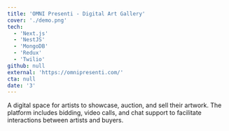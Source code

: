 ```yaml
---
title: 'OMNI Presenti - Digital Art Gallery'
cover: './demo.png'
tech:
  - 'Next.js'
  - 'NestJS'
  - 'MongoDB'
  - 'Redux'
  - 'Twilio'
github: null
external: 'https://omnipresenti.com/'
cta: null
date: '3'
---
```


A digital space for artists to showcase, auction, and sell their artwork. The platform includes bidding, video calls, and chat support to facilitate interactions between artists and buyers.
